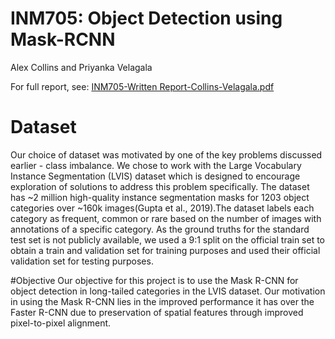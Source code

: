 # INM705: Object Detection using Mask-RCNN
Alex Collins and Priyanka Velagala 

For full report, see: [INM705-Written Report-Collins-Velagala.pdf](https://github.com/PriyankaVelagala/Object-Detection-for-Rare-Categories/blob/main/INM705-Written%20Report-Collins-Velagala.pdf)

# Dataset 
Our choice of dataset was motivated by one of the key problems discussed earlier - class imbalance. We
chose to work with the Large Vocabulary Instance Segmentation (LVIS) dataset which is designed to
encourage exploration of solutions to address this problem specifically. The dataset has ~2 million
high-quality instance segmentation masks for 1203 object categories over ~160k images(Gupta et al.,
2019).The dataset labels each category as frequent, common or rare based on the number of images with annotations
of a specific category. As the ground truths for the standard test set is not publicly available, we used a 9:1 
split on the official train set to obtain a train and validation set for training purposes and used their 
official validation set for testing purposes.

#Objective
Our objective for this project is to use the Mask R-CNN for object detection in long-tailed categories in
the LVIS dataset. Our motivation in using the Mask R-CNN lies in the improved performance it has over
the Faster R-CNN due to preservation of spatial features through improved pixel-to-pixel alignment.





